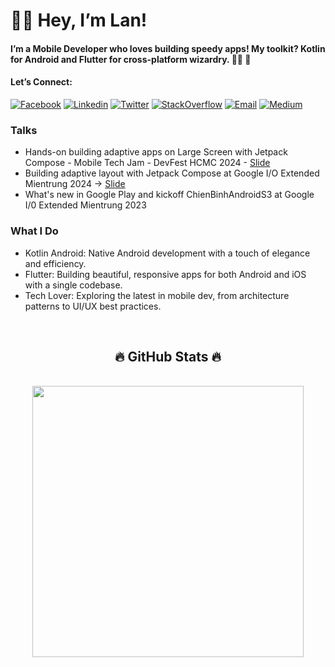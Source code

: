 # 👩‍💻 Hey, I’m Lan! 

#### I’m a Mobile Developer who loves building speedy apps! My toolkit? Kotlin for Android and Flutter for cross-platform wizardry. 🎩✨ 🚀

#### Let’s Connect:

[![Facebook](https://img.shields.io/badge/facebook-%231877F2.svg?&style=for-the-badge&logo=facebook&logoColor=white)](https://www.facebook.com/lan.luungoc2209.94)
[![Linkedin](https://img.shields.io/badge/linkedin-%230077B5.svg?&style=for-the-badge&logo=linkedin&logoColor=white)](https://www.linkedin.com/in/lanltn)
[![Twitter](https://img.shields.io/badge/twitter-%231DA1F2.svg?&style=for-the-badge&logo=twitter&logoColor=white)](https://x.com/ngoclan00349235)
[![StackOverflow](https://img.shields.io/badge/stackoverflow-%23F48024.svg?&style=for-the-badge&logo=stackoverflow&logoColor=white)](https://stackoverflow.com/users/8666157/n-lanluu)
[![Email](https://img.shields.io/badge/gmail-%23EA4335.svg?&style=for-the-badge&logo=gmail&logoColor=white)](mailto:luungoclan007@gmail.com?subject=[Freelancer]%20Hello)
[![Medium](https://img.shields.io/badge/medium-%230077B5.svg?&style=for-the-badge&logo=medium&logoColor=black)](https://medium.com/@lanltn/)

### Talks
- Hands-on building adaptive apps on Large Screen with Jetpack Compose - Mobile Tech Jam - DevFest HCMC 2024 - [Slide](https://docs.google.com/presentation/d/1A_uCDbTChmW3URV2wxJG0yfSiU8_na4R4dDYOYQQA10/edit#slide=id.g313646d0293_1_9)
- Building adaptive layout with Jetpack Compose at Google I/O Extended Mientrung 2024 -> [Slide](https://docs.google.com/presentation/d/1Tq7jIMcG5fN33jRDIpLq3b8el_-aWy_MazkKeTUT_FQ/edit#slide=id.g1f133acde25_5_4) 
- What's new in Google Play and kickoff ChienBinhAndroidS3 at Google I/0 Extended Mientrung 2023 

### What I Do
- Kotlin Android: Native Android development with a touch of elegance and efficiency.
- Flutter: Building beautiful, responsive apps for both Android and iOS with a single codebase.
- Tech Lover: Exploring the latest in mobile dev, from architecture patterns to UI/UX best practices.
  
<br>
<h2 align="center">🔥 GitHub Stats 🔥</h2>
<br>

<div align=center>
  </a>
  <a href="#" title="luungoclan">
    <img align="center" width="434" src="https://github-readme-stats.vercel.app/api?username=LuuNgocLan&show_icons=true&theme=react&border_color=61dafb&hide_border=true" />
  </a>
</div>

